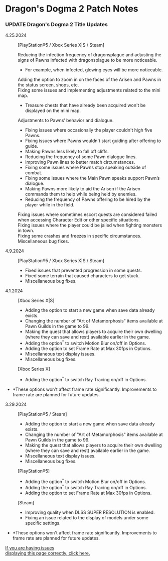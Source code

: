 # Dragon's Dogma 2 Patch Notes
<div class="sec-inner">
        <h3 class="conts-ttl conts-rubyttl">
          <span class="ruby line-deco-text t-upper"><span>UPDATE</span></span>
          <span class="ttl">Dragon's Dogma 2 Title Updates</span>
        </h3>
        <div class="detail">
          <dl class="update-list">
            <dt class="update-list-dt">
              <p class="update-list-dt-date">4.25.2024</p>
            </dt>
            <dd class="update-list-dd frame-border">
              <div class="update-list-dd-item update-list-dd-item-common">
                <p class="update-list-dd-label">[PlayStation®5 / Xbox Series X|S / Steam]</p>
  <div class="update-list-dd-ttl">Reducing the infection frequency of dragonsplague and adjusting the signs of Pawns infected with dragonsplague to be more noticeable.</div>
                <ul class="update-list-dd-list">
                  <li class="update-list-dd-list-item">For example, when infected, glowing eyes will be more noticeable.</li>
                </ul>
  <div class="update-list-dd-ttl">Adding the option to zoom in on the faces of the Arisen and Pawns in the status screen, shops, etc.</div>
  <div class="update-list-dd-ttl">Fixing some issues and implementing adjustments related to the mini map.</div>
                <ul class="update-list-dd-list">
                  <li class="update-list-dd-list-item">Treasure chests that have already been acquired won't be displayed on the mini map.</li>
                </ul>
   <div class="update-list-dd-ttl">Adjustments to Pawns’ behavior and dialogue.&nbsp;</div>
                <ul class="update-list-dd-list">
                  <li class="update-list-dd-list-item">Fixing issues where occasionally the player couldn't high five Pawns.</li>
                  <li class="update-list-dd-list-item">Fixing issues where Pawns wouldn't start guiding after offering to guide.</li>
                  <li class="update-list-dd-list-item">Making Pawns less likely to fall off cliffs.</li>
                  <li class="update-list-dd-list-item">Reducing the frequency of some Pawn dialogue lines.</li>
                  <li class="update-list-dd-list-item">Improving Pawn lines to better match circumstances.</li>
                  <li class="update-list-dd-list-item">Fixing some issues where Pawns stop speaking outside of combat.</li>
                  <li class="update-list-dd-list-item">Fixing some issues where the Main Pawn speaks support Pawn’s dialogue.</li>
                  <li class="update-list-dd-list-item">Making Pawns more likely to aid the Arisen if the Arisen commands them to help while being held by enemies. </li>
                  <li class="update-list-dd-list-item">Reducing the frequency of Pawns offering to be hired by the player while in the field.</li>
                </ul>
  <div class="update-list-dd-ttl">Fixing issues where sometimes escort quests are considered failed when accessing Character Edit or other specific situations.</div>
   <div class="update-list-dd-ttl">Fixing issues where the player could be jailed when fighting monsters in town.</div>
   <div class="update-list-dd-ttl">Fixing some crashes and freezes in specific circumstances.</div>
   <div class="update-list-dd-ttl">Miscellaneous bug fixes.</div>
              </div>
            </dd>
          </dl>
          <p class="update-list-teaser"></p>
          <dl class="update-list">
            <dt class="update-list-dt">
              <p class="update-list-dt-date">4.9.2024</p>
            </dt>
            <dd class="update-list-dd frame-border">
              <div class="update-list-dd-item update-list-dd-item-common">
                <p class="update-list-dd-label">[PlayStation®5 / Xbox Series X|S / Steam]</p>
   <ul class="update-list-dd-list">
                  <li class="update-list-dd-list-item">Fixed issues that prevented progression in some quests.</li>
                  <li class="update-list-dd-list-item">Fixed some terrain that caused characters to get stuck.</li>
                  <li class="update-list-dd-list-item">Miscellaneous bug fixes.</li>
                </ul>
              </div>
            </dd>
          </dl>
          <p class="update-list-teaser"></p>
          <dl class="update-list">
            <dt class="update-list-dt">
              <p class="update-list-dt-date">4.1.2024</p>
            </dt>
            <dd class="update-list-dd frame-border">
              <div class="update-list-dd-item update-list-dd-item-common">
                <p class="update-list-dd-label">[Xbox Series X|S]</p>
   <ul class="update-list-dd-list">
                  <li class="update-list-dd-list-item">Adding the option to start a new game when save data already exists.</li>
                  <li class="update-list-dd-list-item">Changing the number of "Art of Metamorphosis" items available at Pawn Guilds in the game to 99.</li>
                  <li class="update-list-dd-list-item">Making the quest that allows players to acquire their own dwelling (where they can save and rest) available earlier in the game.</li>
                  <li class="update-list-dd-list-item">Adding the option<sup>*</sup> to switch Motion Blur on/off in Options.</li>
                  <li class="update-list-dd-list-item">Adding the option to set Frame Rate at Max 30fps in Options.</li>
                  <li class="update-list-dd-list-item">Miscellaneous text display issues.</li>
                  <li class="update-list-dd-list-item">Miscellaneous bug fixes.</li>
                </ul>
              </div>
              <div class="update-list-dd-item update-list-dd-item-xboxx">
                <p class="update-list-dd-label">[Xbox Series X]</p>
   <ul class="update-list-dd-list">
                  <li class="update-list-dd-list-item">Adding the option<sup>*</sup> to switch Ray Tracing on/off in Options.</li>
                </ul>
              </div>
            </dd>
          </dl>
          <ul class="update-list-notes">
            <li class="update-list-notes-item">*These options won't affect frame rate significantly. Improvements to frame rate are planned for future updates.</li>
          </ul>
          <p class="update-list-teaser"></p>
          <dl class="update-list">
            <dt class="update-list-dt">
              <p class="update-list-dt-date">3.29.2024</p>
            </dt>
            <dd class="update-list-dd frame-border">
              <div class="update-list-dd-item update-list-dd-item-common">
                <p class="update-list-dd-label">[PlayStation®5 / Steam]</p>
   <ul class="update-list-dd-list">
                  <li class="update-list-dd-list-item">Adding the option to start a new game when save data already exists.</li>
                  <li class="update-list-dd-list-item">Changing the number of "Art of Metamorphosis" items available at Pawn Guilds in the game to 99.</li>
                  <li class="update-list-dd-list-item">Making the quest that allows players to acquire their own dwelling (where they can save and rest) available earlier in the game.</li>
                  <li class="update-list-dd-list-item">Miscellaneous text display issues.</li>
                  <li class="update-list-dd-list-item">Miscellaneous bug fixes.</li>
                </ul>
              </div>
              <div class="update-list-dd-item update-list-dd-item-ps">
                <p class="update-list-dd-label">[PlayStation®5]</p>
   <ul class="update-list-dd-list">
                  <li class="update-list-dd-list-item">Adding the option<sup>*</sup> to switch Motion Blur on/off in Options.</li>
                  <li class="update-list-dd-list-item">Adding the option<sup>*</sup> to switch Ray Tracing on/off in Options.</li>
                  <li class="update-list-dd-list-item">Adding the option to set Frame Rate at Max 30fps in Options.</li>
                </ul>
              </div>
              <div class="update-list-dd-item update-list-dd-item-steam">
                <p class="update-list-dd-label">[Steam]</p>
   <ul class="update-list-dd-list">
                  <li class="update-list-dd-list-item">Improving quality when DLSS SUPER RESOLUTION is enabled.</li>
                  <li class="update-list-dd-list-item">Fixing an issue related to the display of models under some specific settings.</li>
                </ul>
              </div>
            </dd>
          </dl>
          <ul class="update-list-notes">
            <li class="update-list-notes-item">*These options won't affect frame rate significantly. Improvements to frame rate are planned for future updates.</li>
          </ul>
          <p class="update-list-teaser"></p>
          <div class="btn home-btn home-btn-pdf ff-serif">
            <a href="../../../assets/images/topics/update/topics-update.pdf" target="_blank" rel="noopener">If you are having issues <br class="hide-pc">displaying this page correctly, click here.</a>
          </div>
        </div>
      </div>
